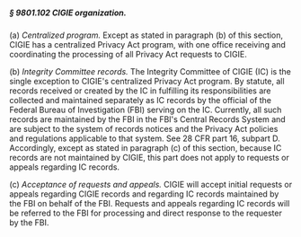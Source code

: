 ##### § 9801.102 CIGIE organization. #####

(a) *Centralized program.* Except as stated in paragraph (b) of this section, CIGIE has a centralized Privacy Act program, with one office receiving and coordinating the processing of all Privacy Act requests to CIGIE.

(b) *Integrity Committee records.* The Integrity Committee of CIGIE (IC) is the single exception to CIGIE's centralized Privacy Act program. By statute, all records received or created by the IC in fulfilling its responsibilities are collected and maintained separately as IC records by the official of the Federal Bureau of Investigation (FBI) serving on the IC. Currently, all such records are maintained by the FBI in the FBI's Central Records System and are subject to the system of records notices and the Privacy Act policies and regulations applicable to that system. See 28 CFR part 16, subpart D. Accordingly, except as stated in paragraph (c) of this section, because IC records are not maintained by CIGIE, this part does not apply to requests or appeals regarding IC records.

(c) *Acceptance of requests and appeals.* CIGIE will accept initial requests or appeals regarding CIGIE records and regarding IC records maintained by the FBI on behalf of the FBI. Requests and appeals regarding IC records will be referred to the FBI for processing and direct response to the requester by the FBI.